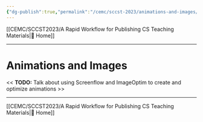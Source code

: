 ```yaml
---
{"dg-publish":true,"permalink":"/cemc/sccst-2023/animations-and-images/","dgHomeLink":false}
---
```



[[CEMC/SCCST2023/A Rapid Workflow for Publishing CS Teaching Materials\|🏡 Home]]

---

# Animations and Images

<< **TODO:** Talk about using Screenflow and ImageOptim to create and optimize animations >> 

---

[[CEMC/SCCST2023/A Rapid Workflow for Publishing CS Teaching Materials\|🏡 Home]]